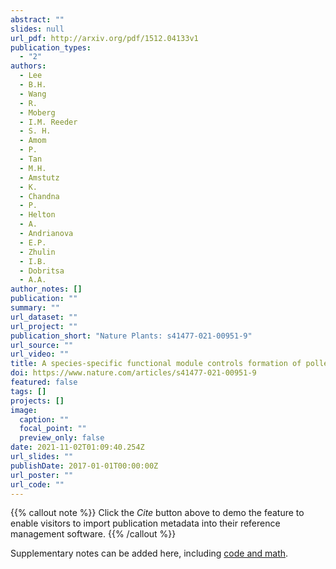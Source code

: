 ```yaml
---
abstract: ""
slides: null
url_pdf: http://arxiv.org/pdf/1512.04133v1
publication_types:
  - "2"
authors:
  - Lee
  - B.H.
  - Wang
  - R.
  - Moberg
  - I.M. Reeder
  - S. H.
  - Amom
  - P.
  - Tan
  - M.H.
  - Amstutz
  - K.
  - Chandna
  - P.
  - Helton
  - A.
  - Andrianova
  - E.P.
  - Zhulin
  - I.B.
  - Dobritsa
  - A.A.
author_notes: []
publication: ""
summary: ""
url_dataset: ""
url_project: ""
publication_short: "Nature Plants: s41477-021-00951-9"
url_source: ""
url_video: ""
title: A species-specific functional module controls formation of pollen apertures.
doi: https://www.nature.com/articles/s41477-021-00951-9
featured: false
tags: []
projects: []
image:
  caption: ""
  focal_point: ""
  preview_only: false
date: 2021-11-02T01:09:40.254Z
url_slides: ""
publishDate: 2017-01-01T00:00:00Z
url_poster: ""
url_code: ""
---
```


{{% callout note %}}
Click the *Cite* button above to demo the feature to enable visitors to import publication metadata into their reference management software.
{{% /callout %}}

Supplementary notes can be added here, including [code and math](https://sourcethemes.com/academic/docs/writing-markdown-latex/).
